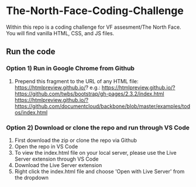 # The-North-Face-Coding-Challenge
 
 Within this repo is a coding challenge for VF assesment/The North Face. You will find vanilla HTML, CSS, and JS files.

 ## Run the code 

 ### Option 1) Run in Google Chrome from Github

 1. Prepend this fragment to the URL of any HTML file: https://htmlpreview.github.io/? e.g.:
https://htmlpreview.github.io/?https://github.com/twbs/bootstrap/gh-pages/2.3.2/index.html
https://htmlpreview.github.io/?https://github.com/documentcloud/backbone/blob/master/examples/todos/index.html

### Option 2) Download or clone the repo and run through VS Code

 1. First download the zip or clone the repo via Github
 2. Open the repo in VS Code
 3. To view the index.html file on your local server, please use the Live Server extension through VS Code
 4. Download the Live Server extension
 5. Right click the index.html file and choose 'Open with Live Server' from the dropdown